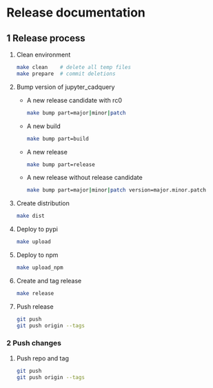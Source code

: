 # Release documentation

## 1 Release process

1. Clean environment

    ```bash
    make clean    # delete all temp files
    make prepare  # commit deletions
    ```

2. Bump version of jupyter_cadquery

    - A new release candidate with rc0

      ```bash
      make bump part=major|minor|patch
      ```

    - A new build

      ```bash
      make bump part=build
      ```

    - A new release

      ```bash
      make bump part=release
      ```

    - A new release without release candidate

      ```bash
      make bump part=major|minor|patch version=major.minor.patch
      ```

3. Create distribution

    ```bash
    make dist
    ```

4. Deploy to pypi

    ```bash
    make upload
    ```

5. Deploy to npm

    ```bash
    make upload_npm
    ```

6. Create and tag release

    ```bash
    make release
    ```

7. Push release

    ```bash
    git push
    git push origin --tags
    ```
    
### 2 Push changes

1. Push repo and tag

    ```bash
    git push
    git push origin --tags
    ```

